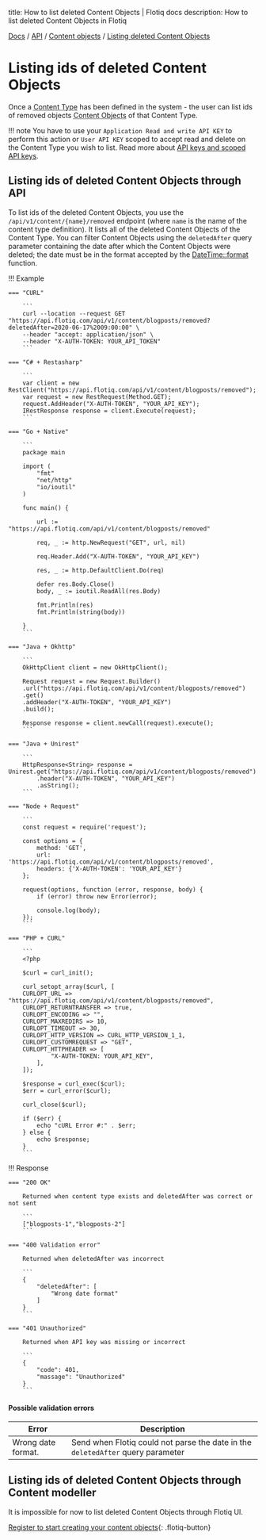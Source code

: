 title: How to list deleted Content Objects | Flotiq docs
description: How to list deleted Content Objects in Flotiq

<div class="breadcrumbs">
<a href="/">Docs</a> / <a href="/API/">API</a> / <a href="/API/content-objects/">Content objects</a> / <a href="/API/content-type/listing-deleted-co/">Listing deleted Content Objects</a>
</div>

# Listing ids of deleted Content Objects

Once a <abbr title="Content Type - a model of data that has been defined inside the Content Repository.">Content Type</abbr>
has been defined in the system - the user can list ids of removed objects
<abbr title="Content Object - an instance of a Content Type.">Content Objects</abbr> of that Content Type.

!!! note
    You have to use your `Application Read and write API KEY` to perform this action
    or `User API KEY` scoped to accept read and delete on the Content Type you wish to list.
    Read more about [API keys and scoped API keys](/docs/API/).

## Listing ids of deleted Content Objects through API

To list ids of the deleted Content Objects, you use the `/api/v1/content/{name}/removed` endpoint
(where `name` is the name of the content type definition).
It lists all of the deleted Content Objects of the Content Type.
You can filter Content Objects using the `deletedAfter` query parameter
containing the date after which the Content Objects were deleted; the date must be in the format accepted by the [DateTime::format](https://www.php.net/manual/en/datetime.format.php) function.


!!! Example

    === "CURL"

        ```
        curl --location --request GET "https://api.flotiq.com/api/v1/content/blogposts/removed?deletedAfter=2020-06-17%2009:00:00" \
        --header "accept: application/json" \
        --header "X-AUTH-TOKEN: YOUR_API_TOKEN"
        ``` 

    === "C# + Restasharp"

        ```
        var client = new RestClient("https://api.flotiq.com/api/v1/content/blogposts/removed");
        var request = new RestRequest(Method.GET);
        request.AddHeader("X-AUTH-TOKEN", "YOUR_API_KEY");
        IRestResponse response = client.Execute(request);
        ```
    
    === "Go + Native"

        ```
        package main

        import (
            "fmt"
            "net/http"
            "io/ioutil"
        )
        
        func main() {
        
            url := "https://api.flotiq.com/api/v1/content/blogposts/removed"
        
            req, _ := http.NewRequest("GET", url, nil)
        
            req.Header.Add("X-AUTH-TOKEN", "YOUR_API_KEY")
        
            res, _ := http.DefaultClient.Do(req)
        
            defer res.Body.Close()
            body, _ := ioutil.ReadAll(res.Body)
        
            fmt.Println(res)
            fmt.Println(string(body))
            
        }
        ```
    
    === "Java + Okhttp"
        
        ```
        OkHttpClient client = new OkHttpClient();

        Request request = new Request.Builder()
        .url("https://api.flotiq.com/api/v1/content/blogposts/removed")
        .get()
        .addHeader("X-AUTH-TOKEN", "YOUR_API_KEY")
        .build();
        
        Response response = client.newCall(request).execute();
        ```

    === "Java + Unirest"
      
        ```
        HttpResponse<String> response = Unirest.get("https://api.flotiq.com/api/v1/content/blogposts/removed")
            .header("X-AUTH-TOKEN", "YOUR_API_KEY")
            .asString();
        ```

    === "Node + Request"
      
        ```
        const request = require('request');

        const options = {
            method: 'GET',
            url: 'https://api.flotiq.com/api/v1/content/blogposts/removed',
            headers: {'X-AUTH-TOKEN': 'YOUR_API_KEY'}
        };
        
        request(options, function (error, response, body) {
            if (error) throw new Error(error);
            
            console.log(body);
        });
        ```

    === "PHP + CURL"
    
        ```
        <?php

        $curl = curl_init();
        
        curl_setopt_array($curl, [
        CURLOPT_URL => "https://api.flotiq.com/api/v1/content/blogposts/removed",
        CURLOPT_RETURNTRANSFER => true,
        CURLOPT_ENCODING => "",
        CURLOPT_MAXREDIRS => 10,
        CURLOPT_TIMEOUT => 30,
        CURLOPT_HTTP_VERSION => CURL_HTTP_VERSION_1_1,
        CURLOPT_CUSTOMREQUEST => "GET",
        CURLOPT_HTTPHEADER => [
                "X-AUTH-TOKEN: YOUR_API_KEY",
            ],
        ]);
        
        $response = curl_exec($curl);
        $err = curl_error($curl);
        
        curl_close($curl);
        
        if ($err) {
            echo "cURL Error #:" . $err;
        } else {
            echo $response;
        }
        ```

!!! Response

    === "200 OK"

        Returned when content type exists and deletedAfter was correct or not sent

        ```
        ["blogposts-1","blogposts-2"]
        ```

    === "400 Validation error"

        Returned when deletedAfter was incorrect

        ```
        {
            "deletedAfter": [
                "Wrong date format"
            ]
        }
        ```

    === "401 Unauthorized"

        Returned when API key was missing or incorrect
  
        ```
        {
            "code": 401,
            "massage": "Unauthorized"
        }
        ```

#### Possible validation errors

| Error              | Description                                                                     |
| ------------------ | ------------------------------------------------------------------------------- |
| Wrong date format. | Send when Flotiq could not parse the date in the `deletedAfter` query parameter |

## Listing ids of deleted Content Objects through Content modeller

It is impossible for now to list deleted Content Objects through Flotiq UI.

[Register to start creating your content objects](https://editor.flotiq.com/register.html){: .flotiq-button}

